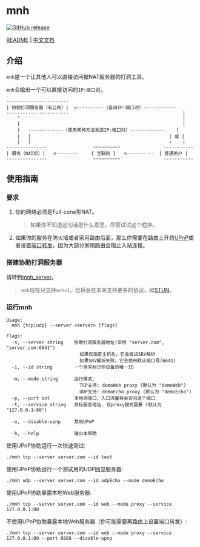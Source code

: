 
# mnh
[![GitHub release](https://img.shields.io/github/v/tag/hzyitc/mnh?label=release)](https://github.com/hzyitc/mnh/releases)

[README](README.md) | [中文文档](README_zh.md)

## 介绍

`mnh`是一个让其他人可以直接访问被NAT服务器的打洞工具。

`mnh`会输出一个可以直接访问的`IP:端口`对。

```
-----------------------
| 协助打洞服务器（有公网）|  <----------（查询IP:端口对）------------
-----------------------                                          |
    ^                                                            |
    |                                                            |
    |   -------------（使用某种方法发送IP:端口对）-------------    |
    |   |                                                   | 或 |
    |   |                                                   ↓    |
---------------                 ~~~~~~~~~~                -----------
| 服务（NAT后）|   <--------     { 互联网 }   <------- --  | 普通用户 |
---------------                 ~~~~~~~~~~                -----------
```

## 使用指南

### 要求

1. 你的网络必须是Full-cone型NAT。
   > 如果你不知道这句话是什么意思，尽管试试这个程序。

2. 如果你的服务在防火墙或者家用路由后面，那么你需要在路由上开启[UPnP](https://en.wikipedia.org/wiki/Universal_Plug_and_Play)或者设置[端口转发](https://en.wikipedia.org/wiki/Port_forwarding)，因为大部分家用路由会阻止入站连接。

### 搭建协助打洞服务器

请转到[mnh_server](https://github.com/hzyitc/mnh_server)。

> `mnh`现在只支持`mnhv1`，但将会在未来支持更多的协议，如[STUN](https://en.wikipedia.org/wiki/STUN)。

### 运行mnh

```
Usage:
  mnh {tcp|udp} --server <server> [flags]

Flags:
  -s, --server string    协助打洞服务器地址(举例 "server.com", "server.com:6641")
                           如果仅指定主机名，它会尝试SRV解析
                           如果SRV解析失败，它会使用默认端口号(6641)
  -i, --id string        一个用来标识你设备的唯一ID

  -m, --mode string      运行模式.
                           TCP支持: demoWeb proxy (默认为 "demoWeb")
                           UDP支持: demoEcho proxy (默认为 "demoEcho")
  -p, --port int         本地洞端口，入口流量将会访问这个端口
  -t, --service string   目标服务地址. 仅proxy模式需要 (默认为 "127.0.0.1:80")

  -u, --disable-upnp     禁用UPnP

  -h, --help             输出本帮助
```

使用UPnP协助运行一次快速测试:

```
./mnh tcp --server server.com --id test
```

使用UPnP协助运行一个测试用的UDP回显服务器:

```
./mnh udp --server server.com --id udpEcho --mode demoEcho
```

使用UPnP协助暴露本地Web服务器:

```
./mnh tcp --server server.com --id web --mode proxy --service 127.0.0.1:80
```

不使用UPnP协助暴露本地Web服务器（你可能需要再路由上设置端口转发）:

```
./mnh tcp --server server.com --id web --mode proxy --service 127.0.0.1:80 --port 8888 --disable-upnp
```